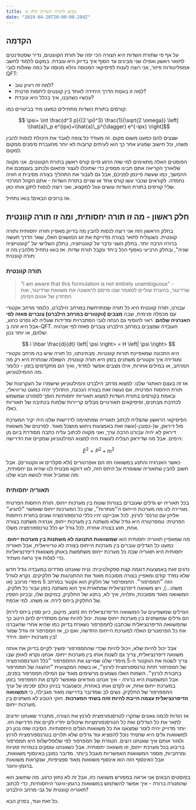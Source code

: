 ```yaml
---
title: מבוא לתורת השדות חלק א׳
date: "2019-04-28T20:00:00.284Z"
---
```



## הקדמה

על אף פי שתורת השדות היא הצורה הכי יפה של תורת הקוונטים, נדיר שסטודנטים לתואר ראשון ואפילו שני מבינים עד הסוף איך בדיוק היא עובדת. במקום ללמוד לחשב אמפליטודות פיזור, אני רוצה לענות לפיסיקאי המנוסה והלא מנוסה על כמה שאלות לגבי QFT:

* למה זה רעיון טוב?
* למה זו באמת הדרך היחידה לאחד בין קוונטים ליחסות פרטית?
* עכשיו כשהבנו, איך בכלל היא עובדת?

קורסים בתורת השדות מתחילים כמעט מיד בביטויים כמו:

$$ \psi= \int \frac{d^3 p}{(2 \pi)^3} \frac{1}{\sqrt{2 \omega}} \left[ \\hat{a}\_p e^{ipx}+\\hat{a}\_p^{\dagger} e^{-ipx} \right]$$

שצצים להם כמעט משום מקום. זה מעודד כל צופה לאבד את היכולת לנסות להבין משהו, וכל חישוב שמגיע אחר כך הוא לעיתים קרובות לא יותר מהעברת סימנים ממקום למקום.

הפוסטים האלה מתאימים למי שזה הרגע סיים קורס ראשון בתורת הקוונטים. אני מקווה שלאורך הקריאה אתם תבינו מספיק כדי שתוכלו לעצור פתאום ולכתוב בעצמכם את ההמשך, כמו שעשה פיינמן לפניכם, אבל גם לעבור את התהליך בצורה פסיבית זו חוויה נחמדה. לקוראים שכבר עשו קורס אחד או שניים בתורת השדות - אתם הקהל המרכזי שלי! קורסים בתורת השדות עושים עוול למקצוע, ואני רוצה לנסות לתקן אותו כאן.

אז ברוכים הבאים! בואו נתחיל.

## חלק ראשון - מה זו תורה יחסותית, ומה זו תורה קוונטית

בחלק הראשון הזה אני רוצה לנסות להבין מה בדיוק מאפיין תורה יחסותית ותורה קוונטית. כשנצליח לתאר בצורה מדוייקת את זוג המושגים האלו, שאר הדרך תעשה ברורה הרבה יותר. בחלק השני נדבר על קוונטיזציה, בחלק השלישי על "קוונטיזציה שניה", ובחלק הרביעי נאסוף הכל ביחד ונקבל תורת שדות. אז בואו נתחיל מלהבין מה זו תורה קוונטית:

### תורה קוונטית
>“I am aware that this formulation is not entirely unambiguous”
>-שרדינגר,  בהערת שוליים למאמר שבו פרסם לראשונה את משוואת שרדינגר,  ואת הפתרון של אטום המימן.

עבורנו, תורה קוונטית היא כל תורה שמתרחשת במרחב הילברט, כלומר מרחב ווקטורי עם מכפלה פנימית, שבה **מצבים (ווקטורים במרחב הילברט) צוברים פאזה לפי האנרגיה שלהם**. ראוי להוסיף גם הנחה לגבי הסתברוית ומדידות שעליה לא נפרט כרגע, אבל היא זהה ב-QFT. העובדה שמצבים במרחב הילברט צוברים פאזה לפי אנרגיה שלהם, או יותר נכון:

$$
i \hbar \frac{d}{dt} \left| \psi \right> = H \left| \psi \right>
$$
היא התכונה שמאפיינת תורות קוונטיות. מבחינתנו, כל תורה שיש בה מרחב ווקטורי ומגדירה איך ווקטורים משתנים בזמן היא תורה קוונטית. השאלה שנותרת היא רק מה המרחב, או במילים אחרות, אילו מצבים אפשר למדוד, ואיך הם מתקדמים בזמן - כלומר מה ההמילטוניאן.

אז זה בעצם האתגר שלנו: למצוא מרחב הילברט והמילטוניאן שישמרו על העקרונות של תורת היחסות הפרטית. אם נעשה זאת בצורה הנכונה, התהליך יהיה כמעט טריוויאלי, ובאמת בקורסים בתורת השדות למצוא תאוריות יחסותיות הופך לספורט שמשמש לכתיבת מבחנים, ופיסיקאים תאורטיים מבלים קריירות שלמות בכתיבה של תאוריות כאלו.

הפיסיקאי הראשון שהצליח לכתוב תאוריה שמתאימה לדרישות שלנו היה יקיר המערכת פול דיראק, ש(-כמובן-)עשה זאת באמצעות ניחוש מושכל מאוד. לפרטים של משוואת דיראק לא יהיה עבורנו הרבה ערך, ואני מקווה לכתוב עליה כתבה מסודרת ביום מן הימים. אבל מה שדיראק הצליח לעשות היה למצוא המילטוניאן שמקיים את הדרישה:

$$ E^2 = P^2 + m^2 $$

כאשר האנרגיה והתנע במשוואה הזו הם אופרטורים (ולא סקלרים או ווקטורים). אבל חשוב להבין שתאוריה ששומרת על היחס הזה, לאו דווקא מבטיח לנו שהיא גם יחסותית, מה שמוביל אותי לנושא הבא שלנו:

### תאוריה יחסותית

בכל תאוריה יש גדלים שעוברים בצורות שונות בין מערכות ייחוס. תורת היחסות הפרטית מגדירה לנו מה מערכות הייחוס ה״מותרות״, שהן כל המערכות ייחוס שאפשר ״להגיע״ אליהן עם טרנס׳ לורנץ. לכל אובייקט יהיו כללי טרנספורמציה שונים בתורת היחסות הפרטית: טמפרטורה היא גודל שלא משתנה בין מערכות ייחוס, אנרגיה משתנה בצורה אחת, תנע בצורה אחרת. לכל גודל יש כלל טרנספורמציה משלו.

מה שמאפיין תאוריה יחסותית הוא **שמשוואות התנועה לא משתנות בין מערכות ייחוס**. כמעט כל הגדלים עוברים בין מערכות הייחוס בצורה לא טריוויאלית, אבל תאוריה יחסותית היא תאוריה שבה כל מערכת ייחוס משתמשת באותן משוואות דיפרנציאליות כדי לגלות איך נראה העתיד.

נדגים זאת באמצעות דוגמה קצת ספקולטיבית: נניח שאנחנו מודדים במעבדה גודל חדש שלא נמדד קודם ומאפיין בצורה מסובכת מאוד את ההתנהגות של חלקיקים. נקרא לגודל הזה ״חמפרפור״. החמפרפור של חלקיק הוא ווקטור במרחב 5 מימדי מרוכב (או משהו…), ויש משוואה דיפרנציאלית שמתארת איך הוא משתנה בזמן עבור כל חלקיק. המשוואה מאוד מסובכת, ותלויה, איך לא, בתנע של החלקיק, במיקום שלו, ובכיוון הספין של החלקיק ביחס לירח. או משהו. למי אכפת.

הגדלים שמשפיעים על המשוואה הדיפרנציאלית הזו (תנע, מיקום, כיוון ספין ביחס לירח) הם גדלים שמשתנים בין מערכות ייחוס שונות. יכול להיות שהם מסתדרים להם היטב כך שהמשוואה הדיפרנציאלית שכתבנו לחמפרפור נשארת בדיוק כמו שהיא אחרי שהעברנו את כל הפרמטרים האלה למערכת הייחוס החדשה, ואם כן, אז חמפרפור זה גודל שמור בין מערכות ייחוס. הידד!

אבל יכול להיות שלא, ויכול להיות שכדי שהחמפרפור ימשיך לקיים בדיוק את אותה משוואה דיפרנציאלית, צריך גם לשנות אותו בין מערכות ייחוס. אנחנו נקרא לאופן שבו צריך לשנות את הווקטור ה-5 מימדי שלנו שמייצג את החמפרפור ״כלל הטרנספורמציה של חמפרפור תחת טרנספורמצית לורנץ״, או בשפה המקצועית ״ההצגה של חמפרפור בחבורת לורנץ״. השמות האלו נשמעים מרשימים מאוד עם המילה חמפרפור בפנים, אבל המשמעות היא ברורה - איך אנחנו מוודאים שאפשר לקדם את חמפרפור בזמן במערכת ייחוס אחת, או לקדם אותו באחרת, וכשנעבור בניהן כולם יסכימו על ערך החמפרפור של החלקיק. נשים לב שמדובר בדרישה מאוד מגבילה, כי **המשוואה הדיפרנציאלית עצמה חייבת להיות זהה בשתי המערכות**. חוקי הטבע לא משתנים בין מערכות ייחוס.

אז הודות לכמה גאונים שחקרו לטרסנפורמצית לורנץ את הצורה, מתברר שאנחנו יודעים לתאר את כל הגדלים ואת כל הטרסנפורמציות שיכולים יחדיו לקיים את הדרישה הזו. יותר מדוייק יהיה לומר שמצאנו את כל משוואות הגלים היחסותיות. הסיבה שזה נכון רק למשוואות גלים היא שתמיד נוכל להמציא עוד גדלים שלא תלויים בטרנספורמצית לורנץ ולגזור אותם איך שאנחנו רוצים. הנגזרת של חמפרפור לפי שלופלישלופ היא חמפרפור בריבוע בכל מערכת ייחוס, וזו משוואה יחסותית. אבל כשאנחנו עוסקים בנגזרות זמניות ומרחביות, מספר המשוואות האפשריות מוגבל ביותר. מדובר כמובן באינסוף משוואות, אבל האינסוף הזה הוא אינסוף משוואות מאוד ספציפיות, שנקראות משוואות ברגמן-וויגנר.  

בפוסטים הבאים אני אראה במפורש משוואה כזו, אבל זה לא נחוץ כרגע. מה שחשוב הוא שהמטרה ברורה - איך אפשר להשתמש במשוואות ברגמן-וויגנר היחסותיות, כדי לכתוב תאוריה קוונטית על גבי מרחב הילברט?

כל זאת ועוד, בפרק הבא.

<!-- [salted duck eggs](http://en.wikipedia.org/wiki/Salted_duck_egg). -->
<!--
> A salted duck egg is a Chinese preserved food product made by soaking duck
> eggs in brine, or packing each egg in damp, salted charcoal. In Asian
> firm-textured, round yolk that is bright orange-red in color.
 -->
<!-- ![Chinese Salty Egg](./salty_egg.jpg) -->
